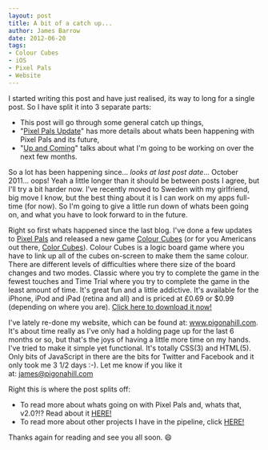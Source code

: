 ```yaml
---
layout: post
title: A bit of a catch up...
author: James Barrow
date: 2012-06-20
tags:
- Colour Cubes
- iOS
- Pixel Pals
- Website
---
```


I started writing this post and have just realised, its way to long for a single post. So I have split it into 3 separate parts:

- This post will go through some general catch up things,
- "[Pixel Pals Update](/2012/pixel-pals-update/)" has more details about whats been happening with Pixel Pals and its future,
- "[Up and Coming](/2012/up-and-coming/)" talks about what I'm going to be working on over the next few months.

So a lot has been happening since... *looks at last post date*... October 2011... oops! Yeah a little longer than it should be between posts I agree, but I'll try a bit harder now. I've recently moved to Sweden with my girlfriend, big move I know, but the best thing about it is I can work on my apps full-time (for now). So I'm going to give a little run down of whats been going on, and what you have to look forward to in the future.

<!-- READMORE -->

Right so first whats happened since the last blog. I've done a few updates to <a title="Pixel Pals" href="https://itunes.apple.com/gb/app/id457418815" target="_blank">Pixel Pals</a> and released a new game <a title="Colour Cubes" href="https://itunes.apple.com/gb/app/id494922387" target="_blank">Colour Cubes</a> (or for you Americans out there, <a title="Color Cubes" href="https://itunes.apple.com/us/app/id494922387" target="_blank">Color Cubes</a>). Colour Cubes is a logic board game where you have to link up all of the cubes on-screen to make them the same colour. There are different levels of difficulties where there size of the board changes and two modes. Classic where you try to complete the game in the fewest touches and Time Trial where you try to complete the game in the least amount of time. It's great fun and a little addictive. It's available for the iPhone, iPod and iPad (retina and all) and is priced at £0.69 or $0.99 (depending on where you are). <a title="Click here to download it now!" href="https://itunes.apple.com/us/app/id494922387" target="_blank">Click here to download it now!</a>

I've lately re-done my website, which can be found at: <a title="www.pigonahill.com" href="https://www.pigonahill.com" target="_blank">www.pigonahill.com</a>. It's about time really as I've only had a holding page up for the last 6 months or so, but that's the joys of having a little more time on my hands. I've tried to make it simple yet functional. It's totally CSS(3) and HTML(5). Only bits of JavaScript in there are the bits for Twitter and Facebook and it only took me 3 1/2 days :-). Let me know if you like it at: <james@pigonahill.com>

Right this is where the post splits off:

- To read more about whats going on with Pixel Pals and, whats that, v2.0?!? Read about it [HERE!](/2012/pixel-pals-update/)
- To read more about other projects I have in the pipeline, click [HERE!](/2012/up-and-coming/)

Thanks again for reading and see you all soon. 😄

